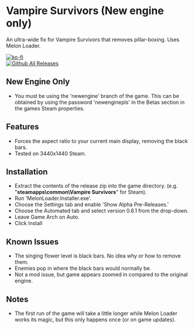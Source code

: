 # Vampire Survivors (New engine only)
An ultra-wide fix for Vampire Survivors that removes pillar-boxing. Uses Melon Loader.

[![ko-fi](https://ko-fi.com/img/githubbutton_sm.svg)](https://ko-fi.com/F2F2DI3WA)<br>
[![Github All Releases](https://img.shields.io/github/downloads/p1xel8ted/VampireSurvivors/total.svg)](https://github.com/p1xel8ted/WonhonSpirit/releases)

## New Engine Only

* You must be using the 'newengine' branch of the game. This can be obtained by using the password 'newenginepls' in the Betas section in the games Steam properties.

## Features

* Forces the aspect ratio to your current main display, removing the black bars.
* Tested on 3440x1440 Steam.

## Installation

- Extract the contents of the release zip into the game directory. (e.g. "**steamapps\common\Vampire Survivors**" for Steam).
- Run 'MelonLoader.Installer.exe'.
- Choose the Settings tab and enable 'Show Alpha Pre-Releases.'
- Choose the Automated tab and select version 0.6.1 from the drop-down.
- Leave Game Arch on Auto.
- Click Install

## Known Issues

- The singing flower level is black bars. No idea why or how to remove them.
- Enemies pop in where the black bars would normally be.
- Not a mod issue, but game appears zoomed in compared to the original engine.

## Notes

- The first run of the game will take a little longer while Melon Loader works its magic, but this only happens once (or on game updates).
